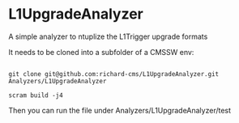 L1UpgradeAnalyzer
=================

A simple analyzer to ntuplize the L1Trigger upgrade formats

It needs to be cloned into a subfolder of a CMSSW env:

<code>
git clone git@github.com:richard-cms/L1UpgradeAnalyzer.git Analyzers/L1UpgradeAnalyzer
</code>

<code>
scram build -j4
</code>

Then you can run the file under Analyzers/L1UpgradeAnalyzer/test
